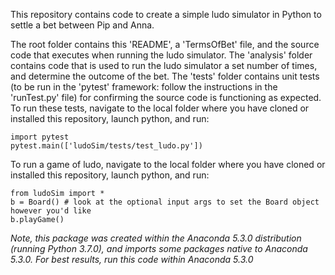 This repository contains code to create a simple ludo simulator in Python to settle a bet between Pip and Anna.

The root folder contains this 'README', a 'TermsOfBet' file, and the source code that executes when running the ludo simulator. The 'analysis' folder contains code that is used to run the ludo simulator a set number of times, and determine the outcome of the bet. The 'tests' folder contains unit tests (to be run in the 'pytest' framework: follow the instructions in the 'runTest.py' file) for confirming the source code is functioning as expected. To run these tests, navigate to the local folder where you have cloned or installed this repository, launch python, and run:
```
import pytest
pytest.main(['ludoSim/tests/test_ludo.py'])
```
To run a game of ludo, navigate to the local folder where you have cloned or installed this repository, launch python, and run:
```
from ludoSim import *
b = Board() # look at the optional input args to set the Board object however you'd like
b.playGame()
```

*Note, this package was created within the Anaconda 5.3.0 distribution (running Python 3.7.0), and imports some packages native to Anaconda 5.3.0. For best results, run this code within Anaconda 5.3.0*